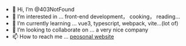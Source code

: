 - 👋 Hi, I’m @403NotFound
- 👀 I’m interested in ... front-end development， cooking， reading...
- 🌱 I’m currently learning ... vue3, typescript, webpack, vite...(lot of)
- 💞️ I’m looking to collaborate on ... a very nice company
- 📫 How to reach me ... [peosonal website](http://www.coder-lei.cn)

<!---
403NotFound/403NotFound is a ✨ special ✨ repository because its `README.md` (this file) appears on your GitHub profile.
You can click the Preview link to take a look at your changes.
--->
